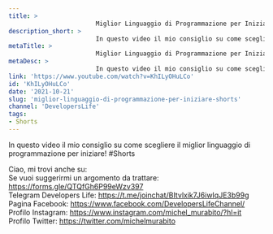 ```yaml
---
title: > 
                        Miglior Linguaggio di Programmazione per Iniziare? #Shorts
description_short: > 
                        In questo video il mio consiglio su come scegliere il miglior linguaggio di programmazione per iniziare! #Shorts Ciao, mi trovi ...
metaTitle: > 
                        Miglior Linguaggio di Programmazione per Iniziare? #Shorts
metaDesc: > 
                        In questo video il mio consiglio su come scegliere il miglior linguaggio di programmazione per iniziare! #Shorts Ciao, mi trovi ...
link: 'https://www.youtube.com/watch?v=KhILyOHuLCo'
id: 'KhILyOHuLCo'
date: '2021-10-21'
slug: 'miglior-linguaggio-di-programmazione-per-iniziare-shorts'
channel: 'DevelopersLife'
tags: 
- Shorts
---
```

In questo video il mio consiglio su come scegliere il miglior linguaggio di programmazione per iniziare! #Shorts  
  
Ciao, mi trovi anche su:  
Se vuoi suggerirmi un argomento da trattare: https://forms.gle/QTQfGh6P99eWzv397  
Telegram Developers Life: https://t.me/joinchat/BItvlxik7J6iwIqJE3b99g  
Pagina Facebook: https://www.facebook.com/DevelopersLifeChannel/  
Profilo Instagram: https://www.instagram.com/michel_murabito/?hl=it  
Profilo Twitter: https://twitter.com/michelmurabito​